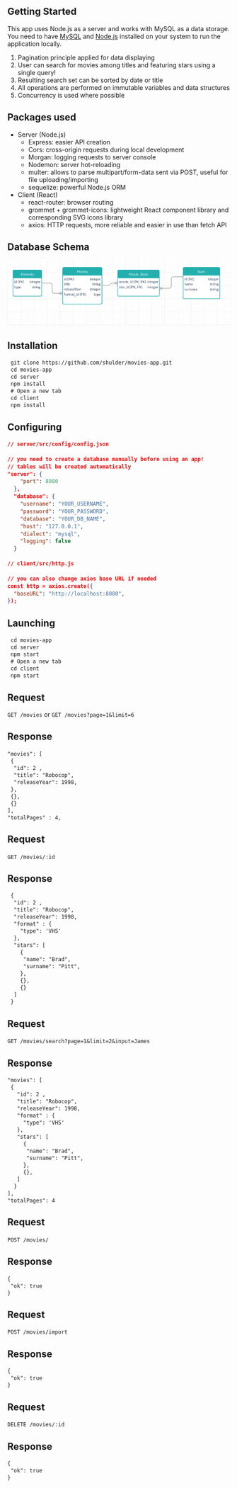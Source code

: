 ## Getting Started

This app uses Node.js as a server and works with MySQL as a data storage. You need to have [MySQL](https://dev.mysql.com/doc/mysql-installation-excerpt/5.7/en/) and [Node.js](https://nodejs.org/uk/) installed on your system to run the application locally. 


1. Pagination principle applied for data displaying
2. User can search for movies among titles and featuring stars using a single query!
3. Resulting search set can be sorted by date or title
4. All operations are performed on immutable variables and data structures
5. Concurrency is used where possible

## Packages used
- Server (Node.js)
    - Express: easier API creation
    - Cors: cross-origin requests during local development
    - Morgan: logging requests to server console
    - Nodemon: server hot-reloading
    - multer: allows to parse multipart/form-data sent via POST, useful for file uploading/importing
    - sequelize: powerful Node.js ORM
- Client (React)
    - react-router: browser routing
    - grommet + grommet-icons: lightweight React component library and corresponding SVG icons library
    - axios: HTTP requests, more reliable and easier in use than fetch API


## Database Schema

![](server/dbSchema.png)
 
 
## Installation
```
 git clone https://github.com/shulder/movies-app.git
 cd movies-app
 cd server
 npm install
 # Open a new tab
 cd client
 npm install
```

## Configuring 

```json
// server/src/config/config.json

// you need to create a database manually before using an app!
// tables will be created automatically
"server": {
    "port": 8080
  }, 
  "database": {
    "username": "YOUR_USERNAME",
    "password": "YOUR_PASSWORD",
    "database": "YOUR_DB_NAME",
    "host": "127.0.0.1",
    "dialect": "mysql",
    "logging": false
  }
  
// client/src/http.js

// you can also change axios base URL if needed
const http = axios.create({ 
  "baseURL": "http://localhost:8080", 
});
```

## Launching
```
 cd movies-app
 cd server
 npm start
 # Open a new tab
 cd client
 npm start
```

## Request

`GET /movies` or `GET /movies?page=1&limit=6`

## Response
    "movies": [ 
     {
      "id": 2 ,
      "title": "Robocop", 
      "releaseYear": 1998, 
     },
     {},
     {}
    ],
    "totalPages" : 4,
    
## Request

`GET /movies/:id`

## Response
     {
      "id": 2 ,
      "title": "Robocop", 
      "releaseYear": 1998, 
      "format" : {
        "type": 'VHS'
      },
      "stars": [
        {
         "name": "Brad",
         "surname": "Pitt",
        },
        {},
        {}
      ]
     }
       
    
## Request

`GET /movies/search?page=1&limit=2&input=James`


## Response
    "movies": [
     {
       "id": 2 ,
       "title": "Robocop", 
       "releaseYear": 1998, 
       "format" : {
         "type": 'VHS'
       },
       "stars": [
         {
          "name": "Brad",
          "surname": "Pitt",
         },
         {},
       ]
      }
    ],
    "totalPages": 4
    
    
    
## Request

`POST /movies/`

## Response

    {
     "ok": true
    }
    
    
## Request

`POST /movies/import`

## Response

    {
     "ok": true
    }
    
## Request

`DELETE /movies/:id `


## Response
    
    {
     "ok": true
    }
    
    

